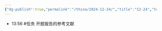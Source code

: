 ```yaml
---
{"dg-publish":true,"permalink":"/thino/2024-12-24/","title":"12-24","tags":["日记","gardenEntry"]}
---
```



- 13:56 
	#任务 开题报告的参考文献
	 